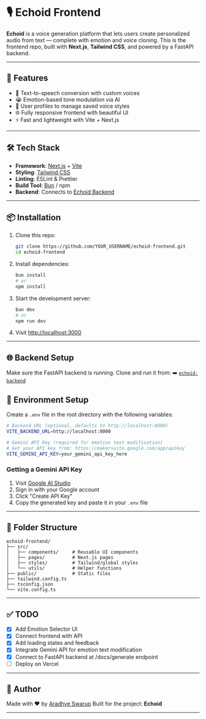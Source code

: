 
# 🎙️ Echoid Frontend

**Echoid** is a voice generation platform that lets users create personalized audio from text — complete with emotion and voice cloning. This is the frontend repo, built with **Next.js**, **Tailwind CSS**, and powered by a FastAPI backend.

---

## 🚀 Features

- 🎤 Text-to-speech conversion with custom voices  
- 😭 Emotion-based tone modulation via AI  
- 👤 User profiles to manage saved voice styles  
- 🌐 Fully responsive frontend with beautiful UI  
- ⚡ Fast and lightweight with Vite + Next.js

---

## 🛠️ Tech Stack

- **Framework**: [Next.js](https://nextjs.org) + [Vite](https://vitejs.dev)  
- **Styling**: [Tailwind CSS](https://tailwindcss.com)  
- **Linting**: ESLint & Prettier  
- **Build Tool**: [Bun](https://bun.sh) / npm  
- **Backend**: Connects to [Echoid Backend](https://github.com/YOUR_USERNAME/echoid-backend)

---

## 📦 Installation

1. Clone this repo:

   ```bash
   git clone https://github.com/YOUR_USERNAME/echoid-frontend.git
   cd echoid-frontend


2. Install dependencies:

   ```bash
   bun install
   # or
   npm install
   ```

3. Start the development server:

   ```bash
   bun dev
   # or
   npm run dev
   ```

4. Visit [http://localhost:3000](http://localhost:3000)

---

## 🌐 Backend Setup

Make sure the FastAPI backend is running. Clone and run it from:
➡️ [`echoid-backend`](https://github.com/cjaradhye/echoid-backend)

## 🔑 Environment Setup

Create a `.env` file in the root directory with the following variables:

```bash
# Backend URL (optional, defaults to http://localhost:8000)
VITE_BACKEND_URL=http://localhost:8000

# Gemini API Key (required for emotion text modification)
# Get your API key from: https://makersuite.google.com/app/apikey
VITE_GEMINI_API_KEY=your_gemini_api_key_here
```

### Getting a Gemini API Key

1. Visit [Google AI Studio](https://makersuite.google.com/app/apikey)
2. Sign in with your Google account
3. Click "Create API Key"
4. Copy the generated key and paste it in your `.env` file

---

## 🧠 Folder Structure

```
echoid-frontend/
├── src/
│   ├── components/     # Reusable UI components
│   ├── pages/          # Next.js pages
│   ├── styles/         # Tailwind/global styles
│   └── utils/          # Helper functions
├── public/             # Static files
├── tailwind.config.ts
├── tsconfig.json
└── vite.config.ts
```

---

## ✅ TODO

* [x] Add Emotion Selector UI
* [x] Connect frontend with API
* [x] Add loading states and feedback
* [x] Integrate Gemini API for emotion text modification
* [x] Connect to FastAPI backend at /docs/generate endpoint
* [ ] Deploy on Vercel

---

## 👤 Author

Made with ❤️ by [Aradhye Swarup](https://github.com/cj-aradhye)
Built for the project: **Echoid**

---
